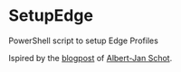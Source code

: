 # SetupEdge
PowerShell script to setup Edge Profiles

Ispired by the [blogpost](https://www.cloudappie.nl/create-configure-edge-profiles-powershell/) of [Albert-Jan Schot](https://github.com/appieschot).